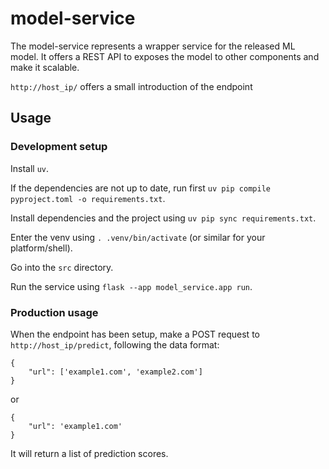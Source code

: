 # model-service

The model-service represents a wrapper service for the released ML model. It offers a REST API to exposes the model to other components and make it scalable.

`http://host_ip/` offers a small introduction of the endpoint


## Usage

### Development setup

Install `uv`.

If the dependencies are not up to date, run first `uv pip compile pyproject.toml -o requirements.txt`.

Install dependencies and the project using `uv pip sync requirements.txt`.

Enter the venv using `. .venv/bin/activate` (or similar for your platform/shell).

Go into the `src` directory.

Run the service using `flask --app model_service.app run`.

### Production usage
When the endpoint has been setup, make a POST request to `http://host_ip/predict`, following the data format:
```
{
    "url": ['example1.com', 'example2.com']
}
```
or
```
{
    "url": 'example1.com'
}
```
It will return a list of prediction scores.
